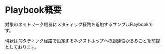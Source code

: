 # Playbook概要

対象のネットワーク機器にスタティック経路を追加するサンプルPlaybookです。

現状はスタティック経路で設定するネクストホップへの到達性があることを前提としております。
